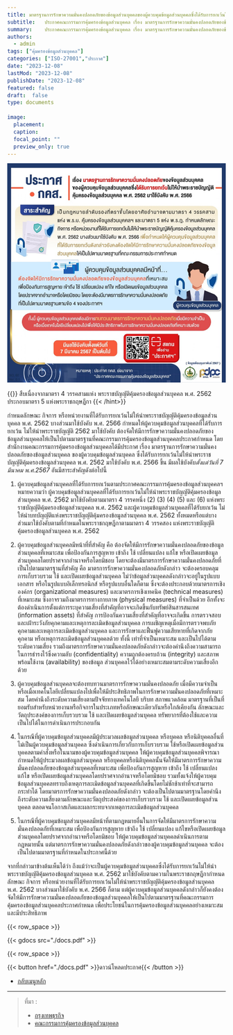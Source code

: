 ```yaml
---
title: มาตรฐานการรักษาความมั่นคงปลอดภัยของข้อมูลส่วนบุคคลของผู้ควบคุมข้อมูลส่วนบุคคลซึ่งได้รับการยกเว้นไม่ให้นำพระราชบัญญัติคุ้มครองข้อมูลส่วนบุคคล พ.ศ. 2562 มาใช้บังคับ พ.ศ. 2566
subtitle: 	ประกาศคณะกรรมการคุ้มครองข้อมูลส่วนบุคคล เรื่อง มาตรฐานการรักษาความมั่นคงปลอดภัยของข้อมูลส่วนบุคคลของผู้ควบคุมข้อมูลส่วนบุคคลซึ่งได้รับการยกเว้นไม่ให้นำพระราชบัญญัติคุ้มครองข้อมูลส่วนบุคคล พ.ศ. 2562 มาใช้บังคับ พ.ศ. 2566
summary: 	ประกาศคณะกรรมการคุ้มครองข้อมูลส่วนบุคคล เรื่อง มาตรฐานการรักษาความมั่นคงปลอดภัยของข้อมูลส่วนบุคคลของผู้ควบคุมข้อมูลส่วนบุคคลซึ่งได้รับการยกเว้นไม่ให้นำพระราชบัญญัติคุ้มครองข้อมูลส่วนบุคคล พ.ศ. 2562 มาใช้บังคับ พ.ศ. 2566
authors:
  - admin
tags: ["คุ้มครองข้อมูลส่วนบุคคล"]
categories: ["ISO-27001","ประกาศ"]
date: "2023-12-08"
lastMod: "2023-12-08"
publishDate: "2023-12-08"
featured: false
draft:  false
type: documents

image:
  placement:
  caption:
  focal_point: ""
  preview_only: true
---
```





![](info-2.jpg)

{{<hint success>}}
สืบเนื่องจากมาตรา 4 วรรคสามแห่ง พระราชบัญญัติคุ้มครองข้อมูลส่วนบุคคล พ.ศ. 2562 ประกอบมาตรา 5 แห่งพระราชกฤษฎีกา 
{{< /hint>}}

กำหนดลักษณะ กิจการ หรือหน่วยงานที่ได้รับการยกเว้นไม่ให้นำพระราชบัญญัติคุ้มครองข้อมูลส่วนบุคคล พ.ศ. 2562 บางส่วนมาใช้บังคับ พ.ศ. 2566 กำหนดให้ผู้ควบคุมข้อมูลส่วนบุคคลที่ได้รับการยกเว้น ไม่ให้นำพระราชบัญญัติ 2562 มาใช้บังคับ ต้องจัดให้มีการรักษาความมั่นคงปลอดภัยของข้อมูลส่วนบุคคลให้เป็นไปตามมาตรฐานที่คณะกรรมการคุ้มครองข้อมูลส่วนบุคคลประกาศกำหนด โดยสำนักงานคณะกรรมการคุ้มครองข้อมูลส่วนบุคคลได้มีประกาศ เรื่อง มาตรฐานการรักษาความมั่นคงปลอดภัยของข้อมูลส่วนบุคคล ของผู้ควบคุมข้อมูลส่วนบุคคล ซึ่งได้รับการยกเว้นไม่ให้นำพระราชบัญญัติคุ้มครองข้อมูลส่วนบุคคล พ.ศ. 2562 มาใช้บังคับ พ.ศ. 2566 ขึ้น มีผลใช้บังคับ*ตั้งแต่วันที่ 7 มีนาคม พ.ศ.2567* อันมีสาระสำคัญดังต่อไปนี้


1. ผู้ควบคุมข้อมูลส่วนบุคคลที่ได้รับการยกเว้นตามประกาศคณะกรรมการคุ้มครองข้อมูลส่วนบุคคลฯ หมายความว่า ผู้ควบคุมข้อมูลส่วนบุคคลที่ได้รับการยกเว้นไม่ให้นำพระราชบัญญัติคุ้มครองข้อมูลส่วนบุคคล พ.ศ. 2562 มาใช้บังคับตามมาตรา 4 วรรคหนึ่ง (2) (3) (4) (5) และ (6) แห่งพระราชบัญญัติคุ้มครองข้อมูลส่วนบุคคล พ.ศ. 2562 และผู้ควบคุมข้อมูลส่วนบุคคลที่ได้รับยกเว้น ไม่ให้นำบทบัญญัติแห่งพระราชบัญญัติคุ้มครองข้อมูลส่วนบุคคล พ.ศ. 2562 ทั้งหมดหรือแต่บางส่วนมาใช้บังคับตามที่กำหนดในพระราชกฤษฎีกาตามมาตรา 4 วรรคสอง แห่งพระราชบัญญัติคุ้มครองข้อมูลส่วนบุคคล พ.ศ. 2562

2. ผู้ควบคุมข้อมูลส่วนบุคคลมีหน้าที่ที่สำคัญ คือ ต้องจัดให้มีการรักษาความมั่นคงปลอดภัยของข้อมูลส่วนบุคคลที่เหมาะสม เพื่อป้องกันการสูญหาย เข้าถึง ใช้ เปลี่ยนแปลง แก้ไข หรือเปิดเผยข้อมูลส่วนบุคคลโดยปราศจากอำนาจหรือโดยมิชอบ โดยจะต้องมีมาตรการรักษาความมั่นคงปลอดภัยที่เป็นไปตามมาตรฐานที่สำคัญ คือ มาตรการรักษาความมั่นคงปลอดภัยดังกล่าว จะต้องครอบคลุมการเก็บรวบรวม ใช้ และเปิดเผยข้อมูลส่วนบุคคล ไม่ว่าข้อมูลส่วนบุคคลดังกล่าวจะอยู่ในรูปแบบเอกสาร หรือในรูปแบบอิเล็กทรอนิกส์ หรือรูปแบบอื่นใดก็ตาม ซึ่งจะต้องประกอบด้วยมาตรการเชิงองค์กร (organizational measures)
และมาตรการเชิงเทคนิค (technical measures) ที่เหมาะสม ซึ่งอาจรวมถึงมาตรการทางกายภาพ (physical measures) ที่จำเป็นด้วย  อีกทั้งจะต้องดำเนินการตั้งแต่การระบุความเสี่ยงที่สำคัญที่อาจจะเกิดขึ้นกับทรัพย์สินสารสนเทศ (information assets) ที่สำคัญ การป้องกันความเสี่ยงที่สำคัญที่อาจจะเกิดขึ้น การตรวจสอบและเฝ้าระวังภัยคุกคามและเหตุการละเมิดข้อมูลส่วนบุคคล การเผชิญเหตุเมื่อมีการตรวจพบภัยคุกคามและเหตุการละเมิดข้อมูลส่วนบุคคล และการรักษาและฟื้นฟูความเสียหายที่เกิดจากภัยคุกคาม 
หรือเหตุการละเมิดข้อมูลส่วนบุคคลด้วย ทั้งนี้ เท่าที่จำเป็นเหมาะสม และเป็นไปได้ตามระดับความเสี่ยง รวมถึงมาตรการรักษาความมั่นคงปลอดภัยดังกล่าวจะต้องคำนึงถึงความสามารถในการธำรงไว้ซึ่งความลับ (confidentiality) ความถูกต้องครบถ้วน (integrity) และสภาพพร้อมใช้งาน (availability) ของข้อมูล
ส่วนบุคคลไว้ได้อย่างเหมาะสมตามระดับความเสี่ยงอีกด้วย

3. ผู้ควบคุมข้อมูลส่วนบุคคลจะต้องทบทวนมาตรการรักษาความมั่นคงปลอดภัย
เมื่อมีความจำเป็นหรือเมื่อเทคโนโลยีเปลี่ยนแปลงไปเพื่อให้มีประสิทธิภาพในการรักษาความมั่นคงปลอดภัยที่เหมาะสม โดยคำนึงถึงระดับความเสี่ยงตามปัจจัยทางเทคโนโลยี บริบท สภาพแวดล้อม มาตรฐานที่เป็นที่ยอมรับสำหรับหน่วยงานหรือกิจการในประเภทหรือลักษณะเดียวกันหรือใกล้เคียงกัน ลักษณะและวัตถุประสงค์ของการเก็บรวบรวม ใช้ และเปิดเผยข้อมูลส่วนบุคคล ทรัพยากรที่ต้องใช้และความเป็นไปได้ในการดำเนินการประกอบกัน

4. ในกรณีที่ผู้ควบคุมข้อมูลส่วนบุคคลมีผู้ประมวลผลข้อมูลส่วนบุคคล หรือบุคคล
หรือนิติบุคคลอื่นที่ไม่เป็นผู้ควบคุมข้อมูลส่วนบุคคล ซึ่งดำเนินการเกี่ยวกับการเก็บรวบรวม ใช้หรือเปิดเผยข้อมูลส่วนบุคคลตามคำสั่งหรือในนามของผู้ควบคุมข้อมูลส่วนบุคคล ให้ผู้ควบคุมข้อมูลส่วนบุคคลพิจารณากำหนดให้ผู้ประมวลผลข้อมูลส่วนบุคคล หรือบุคคลหรือนิติบุคคลนั้นจัดให้มีมาตรการรักษาความมั่นคงปลอดภัยของข้อมูลส่วนบุคคลที่เหมาะสม เพื่อป้องกันการสูญหาย เข้าถึง ใช้ เปลี่ยนแปลง แก้ไข หรือเปิดเผยข้อมูลส่วนบุคคลโดยปราศจากอำนาจหรือโดยมิชอบ รวมทั้งแจ้งให้ผู้ควบคุมข้อมูลส่วนบุคคลทราบถึงเหตุการละเมิดข้อมูลส่วนบุคคลที่เกิดขึ้นโดยไม่ชักช้าเท่าที่จะสามารถกระทำได้ โดยมาตรการรักษาความมั่นคงปลอดภัยดังกล่าว จะต้องเป็นไปตามมาตรฐานโดยคำนึงถึงระดับความเสี่ยงตามลักษณะและวัตถุประสงค์ของการเก็บรวบรวม ใช้ และเปิดเผยข้อมูลส่วนบุคคล ตลอดจนโอกาสเกิดและผลกระทบจากเหตุการละเมิดข้อมูลส่วนบุคคล

5. ในกรณีที่ผู้ควบคุมข้อมูลส่วนบุคคลมีหน้าที่ตามกฎหมายอื่นในการจัดให้มีมาตรการรักษาความมั่นคงปลอดภัยที่เหมาะสม เพื่อป้องกันการสูญหาย เข้าถึง ใช้ เปลี่ยนแปลง แก้ไขหรือเปิดเผยข้อมูลส่วนบุคคลโดยปราศจากอำนาจหรือโดยมิชอบ ให้ผู้ควบคุมข้อมูลส่วนบุคคลดำเนินการตามกฎหมายนั้น แต่มาตรการรักษาความมั่นคงปลอดภัยดังกล่าวของผู้ควบคุมข้อมูลส่วนบุคคล จะต้องเป็นไปตามมาตรฐานที่กำหนดในประกาศนี้ด้วย

จากที่กล่าวมาข้างต้นเห็นได้ว่า ถึงแม้ว่าจะเป็นผู้ควบคุมข้อมูลส่วนบุคคลซึ่งได้รับการยกเว้นไม่ให้นำ พระราชบัญญัติคุ้มครองข้อมูลส่วนบุคคล พ.ศ. 2562 มาใช้บังคับตามความในพระราชกฤษฎีกากำหนดลักษณะ กิจการ 
หรือหน่วยงานที่ได้รับการยกเว้นไม่ให้นำพระราชบัญญัติคุ้มครองข้อมูลส่วนบุคคล พ.ศ. 2562 บางส่วนมาใช้บังคับ พ.ศ. 2566 ก็ตาม แต่ผู้ควบคุมข้อมูลส่วนบุคคลดังกล่าวก็ยังคงต้องจัดให้มีการรักษาความมั่นคงปลอดภัยของข้อมูลส่วนบุคคลให้เป็นไปตามมาตรฐานที่คณะกรรมการคุ้มครองข้อมูลส่วนบุคคลประกาศกำหนด เพื่อประโยชน์ในการคุ้มครองข้อมูลส่วนบุคคลอย่างเหมาะสมและมีประสิทธิภาพ







{{< row_space >}}

{{< gdocs src="./docs.pdf" >}}

{{< row_space >}}

 

{{< button href="./docs.pdf" >}}ดาวน์โหลดประกาศ{{< /button >}}

- [กลับเมนูหลัก](../../section/)

----

> ที่มา : 
> - [กรุงเทพธุรกิจ](https://www.bangkokbiznews.com/news/news-update/1105157)
> - [คณะกรรมการคุ้มครองข้อมูลส่วนบุคคล](https://www.pdpc.or.th/2271/)
